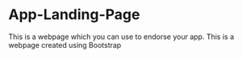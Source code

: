 # App-Landing-Page
This is a webpage which you can use to endorse your app. This is a webpage created using Bootstrap
